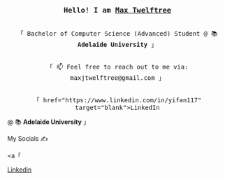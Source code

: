 <h3 align="center"><samp>Hello! I am <b><a rel="nofollow noopener noreferrer" target="_blank" href="https://maxjtwelftree.dev">Max Twelftree </a></b></samp></h3>
<p align="center"><br>
  <samp>
    「 Bachelor of Computer Science (Advanced) Student @ 📚 <b>Adelaide University</b> 」<br>
  </samp>

<p align="center"><br>
  <samp>
    「 📫 Feel free to reach out to me via: maxjtwelftree@gmail.com 」 

<p align="center"><br>
    <samp>
    「 href="https://www.linkedin.com/in/yifan117" target="blank">LinkedIn</a><p> @ 📚 <b>Adelaide University</b> 」<br>
  </samp>
    
   My Socials ✍️ <p><a「 <p><a href="https://www.linkedin.com/in/maxtwelftree/" target="blank">Linkedin</a><p>
  </samp>

